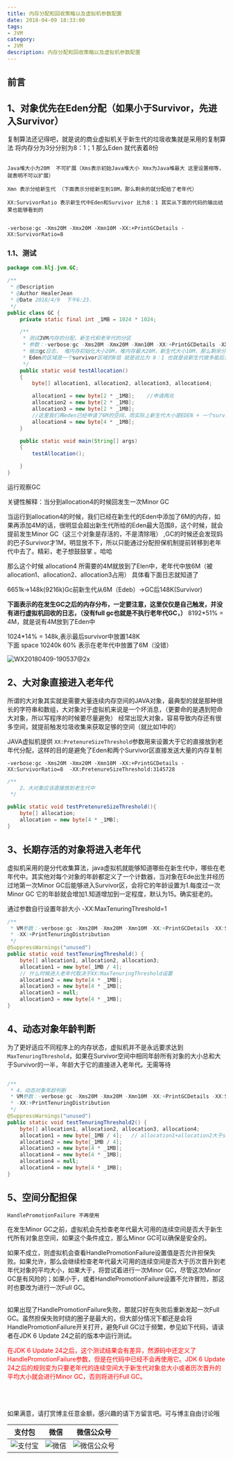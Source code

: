 ```yaml
---
title: 内存分配和回收策略以及虚拟机参数配置
date: 2018-04-09 18:33:00
tags: 
- JVM
category: 
- JVM
description: 内存分配和回收策略以及虚拟机参数配置
---
```

<!-- image url 
https://raw.githubusercontent.com/HealerJean/HealerJean.github.io/master/blogImages
　　首行缩进
<font color="red">  </font>
-->

## 前言


## 1、对象优先在Eden分配（如果小于Survivor，先进入Survivor）

复制算法还记得吧，就是说的商业虚拟机关于新生代的垃圾收集就是采用的复制算法 将内存分为3分分别为8：1；1 那么Eden 就代表着8份


```

Java堆大小为20M  不可扩展（Xms表示初始Java堆大小 Xmx为Java堆最大 这里设置相等，就表明不可以扩展） 

Xmn 表示分给新生代 （下面表示分给新生到10M，那么剩余的就分配给了老年代）

XX:SurvivorRatio 表示新生代中Eden和Survivor 比为8：1 其实从下面的代码的输出结果也能够看到的


-verbose:gc -Xms20M -Xmx20M -Xmn10M -XX:+PrintGCDetails -XX:SurvivorRatio=8

```
### 1.1、测试


```java
package com.hlj.jvm.GC;

/**
 * @Description
 * @Author HealerJean
 * @Date 2018/4/9  下午6:23.
 */
public class GC {
    private static final int _1MB = 1024 * 1024;

    /**
     * 测试JVM内存的分配，新生代和老年代的分区
     * 参数：-verbose:gc -Xms20M -Xmx20M -Xmn10M -XX:+PrintGCDetails -XX:SurvivorRatio=8
     * 输出gc日志， 堆内存初始化大小20M，堆内存最大20M，新生代大小10M，那么剩余分配给老年代就是10M， 输出GC的详细日志，
     * Eden的区域是一个survivor区域的8倍 就是说比为 8：1 也就是说新生代做多能后去到 8M
     */
    public static void testAllocation()
    {
        byte[] allocation1, allocation2, allocation3, allocation4;

        allocation1 = new byte[2 * _1MB];    //申请两兆
        allocation2 = new byte[2 * _1MB];
        allocation3 = new byte[2 * _1MB];
        //这里我们再eden已经申请了6M的空间，而实际上新生代大小是EDEN + 一个survivor Eden=8M survivor两块分别1M（因为复制算法的原因）
        allocation4 = new byte[4 * _1MB];
    }

    public static void main(String[] args)
    {
        testAllocation();

    }
}

```
运行观察GC


关键性解释：当分到allocation4的时候回发生一次Minor GC

当运行到allocation4的时候，我们已经在新生代的Eden中添加了6M的内存，如果再添加4M的话，很明显会超出新生代所给的Eden最大范围8，这个时候，就会提前发生Minor GC（这三个对象是存活的，不是清除哦） ,GC的时候还会发现妈的巴子Survivor才1M，明显放不下，所以只能通过分配担保机制提前转移到老年代中去了。精彩，老子想鼓鼓掌 。哈哈

那么这个时候 allocation4 所需要的4M就放到了Elen中，老年代中放6M（被allocation1、allocation2、allocation3占用） 具体看下面日志就知道了

6651k->148k(9216k)Gc前新生代从6M（Edeb）->GC后148K(Survivor)

**下面表示的在发生GC之后的内存分布，一定要注意，这里仅仅是自己触发，并没有进行虚拟机回收的日志，（没有full gc也就是不执行老年代GC，）**
8192*51% = 4M，就是说有4M放到了Eden中 <br/>

1024*14% = 148k,表示最后survivor中放置148K<br/>
下面 space 10240k 60% 表示在老年代中放置了6M（没错）


![WX20180409-190537@2x](https://raw.githubusercontent.com/HealerJean/HealerJean.github.io/master/blogImages/WX20180409-190537@2x.png)



## 2、大对象直接进入老年代


所谓的大对象其实就是需要大量连续内存空间的JAVA对象，最典型的就是那种很长的字符串和数组，大对象对于虚拟机来说是一个坏消息，（更要命的是遇到短命大对象，所以写程序的时候要尽量避免） 经常出现大对象，容易导致内存还有很多空间，就提前触发垃圾收集来获取足够的空间（就比如1中的）

JAVA虚拟机提供 `XX:PretenureSizeThreshold`参数用来设置大于它的直接放到老年代分配，这样的目的是避免了Eden和两个Survivor区直接发送大量的内存复制


```
-verbose:gc -Xms20M -Xmx20M -Xmn10M -XX:+PrintGCDetails -XX:SurvivorRatio=8  -XX:PretenureSizeThreshold:3145728
```

```java
/**
    2、大对象应该直接放到老生代中
 */

public static void testPretenureSizeThreshold(){
    byte[] allocation;
    allocation = new byte[4 * _1MB];
}


```
## 3、长期存活的对象将进入老年代

虚拟机采用的是分代收集算法，java虚拟机就能够知道哪些在新生代中，哪些在老年代中。其实他对每个对象的年龄都定义了一个计数器，当对象在Ede出生并经历过地第一次Minor GC后能够进入Survivor区，会将它的年龄设置为1.每度过一次Minor GC 它的年龄就会增加1.知道增加到一定程度，默认为15。确实挺老的。

通过参数自行设置年龄大小 -XX:MaxTenuringThreshold=1


```java
/**
 * VM参数：-verbose:gc -Xms20M -Xmx20M -Xmn10M -XX:+PrintGCDetails -XX:SurvivorRatio=8 -XX:MaxTenuringThreshold=1
 * -XX:+PrintTenuringDistribution
 */
@SuppressWarnings("unused")
public static void testTenuringThreshold() {
    byte[] allocation1, allocation2, allocation3;
    allocation1 = new byte[_1MB / 4];
    // 什么时候进入老年代取决于XX:MaxTenuringThreshold设置
    allocation2 = new byte[4 * _1MB];
    allocation3 = new byte[4 * _1MB];
    allocation3 = null;
    allocation3 = new byte[4 * _1MB];
}

```


## 4、动态对象年龄判断

为了更好适应不同程序上的内存状态，虚拟机并不是永远要求达到`MaxTenuringThreshold`，如果在Survivor空间中相同年龄所有对象的大小总和大于Survivor的一半，年龄大于它的直接进入老年代。无需等待


```java

/**
 * 4、动态对象年龄判断
 * VM参数：-verbose:gc -Xms20M -Xmx20M -Xmn10M -XX:+PrintGCDetails -XX:SurvivorRatio=8 -XX:MaxTenuringThreshold=15
 * -XX:+PrintTenuringDistribution
 */
@SuppressWarnings("unused")
public static void testTenuringThreshold2() {
    byte[] allocation1, allocation2, allocation3, allocation4;
    allocation1 = new byte[_1MB / 4];   // allocation1+allocation2大于survivo空间一半
    allocation2 = new byte[_1MB / 4];
    allocation3 = new byte[4 * _1MB];
    allocation4 = new byte[4 * _1MB];
    allocation4 = null;
    allocation4 = new byte[4 * _1MB];
}


```

## 5、空间分配担保 

```
HandlePromotionFailure 不再使用
```

在发生Minor GC之前，虚拟机会先检查老年代最大可用的连续空间是否大于新生代所有对象总空间，如果这个条件成立，那么Minor GC可以确保是安全的。<br/>

如果不成立，则虚拟机会查看HandlePromotionFailure设置值是否允许担保失败。如果允许，那么会继续检查老年代最大可用的连续空间是否大于历次晋升到老年代对象的平均大小，如果大于，将尝试着进行一次Minor GC，尽管这次Minor GC是有风险的；如果小于，或者HandlePromotionFailure设置不允许冒险，那这时也要改为进行一次Full GC。

<br/>
如果出现了HandlePromotionFailure失败，那就只好在失败后重新发起一次Full GC。虽然担保失败时绕的圈子是最大的，但大部分情况下都还是会将HandlePromotionFailure开关打开，避免Full GC过于频繁，参见如下代码，请读者在JDK 6 Update 24之前的版本中运行测试。
<br/>

<font color="red"> 在JDK 6 Update 24之后，这个测试结果会有差异，然源码中还定义了HandlePromotionFailure参数，但是在代码中已经不会再使用它。JDK 6 Update 24之后的规则变为只要老年代的连续空间大于新生代对象总大小或者历次晋升的平均大小就会进行Minor GC，否则将进行Full GC。 </font>



<br/><br/><br/>
如果满意，请打赏博主任意金额，感兴趣的请下方留言吧。可与博主自由讨论哦

|支付包 | 微信|微信公众号|
|:-------:|:-------:|:------:|
|![支付宝](https://raw.githubusercontent.com/HealerJean/HealerJean.github.io/master/assets/img/tctip/alpay.jpg) | ![微信](https://raw.githubusercontent.com/HealerJean/HealerJean.github.io/master/assets/img/tctip/weixin.jpg)|![微信公众号](https://raw.githubusercontent.com/HealerJean/HealerJean.github.io/master/assets/img/my/qrcode_for_gh_a23c07a2da9e_258.jpg)|




<!-- Gitalk 评论 start  -->

<link rel="stylesheet" href="https://unpkg.com/gitalk/dist/gitalk.css">
<script src="https://unpkg.com/gitalk@latest/dist/gitalk.min.js"></script> 
<div id="gitalk-container"></div>    
 <script type="text/javascript">
    var gitalk = new Gitalk({
		clientID: `1d164cd85549874d0e3a`,
		clientSecret: `527c3d223d1e6608953e835b547061037d140355`,
		repo: `HealerJean.github.io`,
		owner: 'HealerJean',
		admin: ['HealerJean'],
		id: 'HWVJQwNNLpJ2XsQH',
    });
    gitalk.render('gitalk-container');
</script> 

<!-- Gitalk end -->

